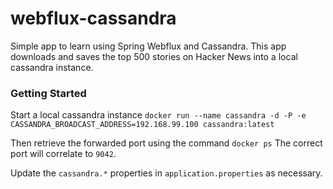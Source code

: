 # webflux-cassandra
Simple app to learn using Spring Webflux and Cassandra. This app downloads and saves the top 500 stories on Hacker News into a local cassandra instance.

### Getting Started
Start a local cassandra instance
`docker run --name cassandra -d -P -e CASSANDRA_BROADCAST_ADDRESS=192.168.99.100 cassandra:latest`

Then retrieve the forwarded port using the command
`docker ps`
The correct port will correlate to `9042`.

Update the `cassandra.*` properties in `application.properties` as necessary.